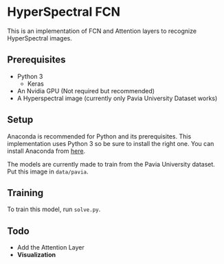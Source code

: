 # HyperSpectral FCN
This is an implementation of FCN and Attention layers to recognize HyperSpectral images.

## Prerequisites
- Python 3
  - Keras 
- An Nvidia GPU (Not required but recommended)
- A Hyperspectral image (currently only Pavia University Dataset works)

## Setup
Anaconda is recommended for Python and its prerequisites. This implementation uses Python 3 so be sure to install the right one.
You can install Anaconda from [here](https://www.continuum.io/downloads).

The models are currently made to train from the Pavia University dataset. Put this image in `data/pavia`.

## Training
To train this model, run `solve.py`.

## Todo
- Add the Attention Layer
- **Visualization**
